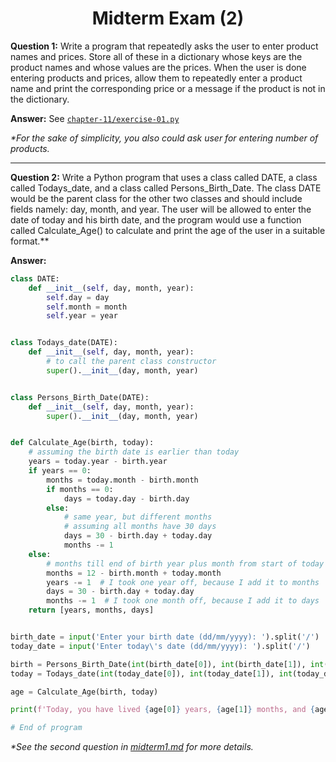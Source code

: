 <h1 align="center">Midterm Exam (2)</h1>

**Question 1:** Write a program that repeatedly asks the user to enter product names and prices. Store all of these in a
dictionary whose keys are the product names and whose values are the prices. When the user is done entering products and
prices, allow them to repeatedly enter a product name and print the corresponding price or a message if the product is
not in the dictionary.

**Answer:**
See [`chapter-11/exercise-01.py`](https://github.com/ahr9n/readings/blob/main/a-practical-introduction-to-python-programming-brian-heinold/chapter-11/exercise-01.py)

_*For the sake of simplicity, you also could ask user for entering number of products._

---

**Question 2:** Write a Python program that uses a class called DATE, a class called Todays_date, and a class called
Persons_Birth_Date. The class DATE would be the parent class for the other two classes and should include fields namely:
day, month, and year. The user will be allowed to enter the date of today and his birth date, and the program would use
a function called Calculate_Age() to calculate and print the age of the user in a suitable format.**

**Answer:**

```python
class DATE:
    def __init__(self, day, month, year):
        self.day = day
        self.month = month
        self.year = year


class Todays_date(DATE):
    def __init__(self, day, month, year):
        # to call the parent class constructor
        super().__init__(day, month, year)


class Persons_Birth_Date(DATE):
    def __init__(self, day, month, year):
        super().__init__(day, month, year)


def Calculate_Age(birth, today):
    # assuming the birth date is earlier than today
    years = today.year - birth.year
    if years == 0:
        months = today.month - birth.month
        if months == 0:
            days = today.day - birth.day
        else:
            # same year, but different months
            # assuming all months have 30 days
            days = 30 - birth.day + today.day
            months -= 1
    else:
        # months till end of birth year plus month from start of today's year till today's month
        months = 12 - birth.month + today.month
        years -= 1  # I took one year off, because I add it to months
        days = 30 - birth.day + today.day
        months -= 1  # I took one month off, because I add it to days
    return [years, months, days]


birth_date = input('Enter your birth date (dd/mm/yyyy): ').split('/')
today_date = input('Enter today\'s date (dd/mm/yyyy): ').split('/')

birth = Persons_Birth_Date(int(birth_date[0]), int(birth_date[1]), int(birth_date[2]))
today = Todays_date(int(today_date[0]), int(today_date[1]), int(today_date[2]))

age = Calculate_Age(birth, today)

print(f'Today, you have lived {age[0]} years, {age[1]} months, and {age[2]} days.')

# End of program
```

_*See the second question
in [midterm1.md](https://github.com/ahr9n/readings/blob/main/a-practical-introduction-to-python-programming-brian-heinold/additional/midterm1.md)
for more details._